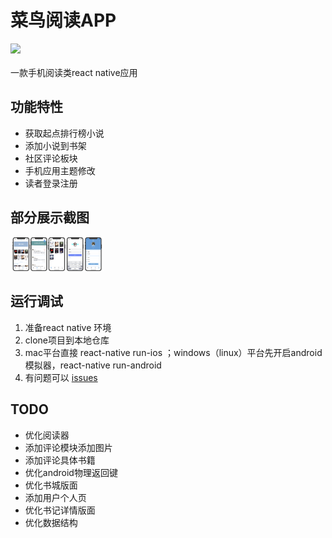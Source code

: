 # 菜鸟阅读APP
[![](https://img.shields.io/badge/Download-v1.1.3-orange.svg)](https://github.com/zhang1024899756/clumsy_bird_read/releases)<br>  
一款手机阅读类react native应用
## 功能特性
* 获取起点排行榜小说
* 添加小说到书架
* 社区评论板块
* 手机应用主题修改
* 读者登录注册
## 部分展示截图
<img src="https://github.com/zhang1024899756/clumsy_bird_read/blob/master/ShowImage/ShouImage.png" width="150"/>

## 运行调试
1. 准备react native 环境
2. clone项目到本地仓库
3. mac平台直接 react-native run-ios ；windows（linux）平台先开启android模拟器，react-native run-android
4. 有问题可以 [issues](https://github.com/zhang1024899756/clumsy_bird_read/issues)
## TODO
* 优化阅读器
* 添加评论模块添加图片
* 添加评论具体书籍
* 优化android物理返回键
* 优化书城版面
* 添加用户个人页
* 优化书记详情版面
* 优化数据结构
